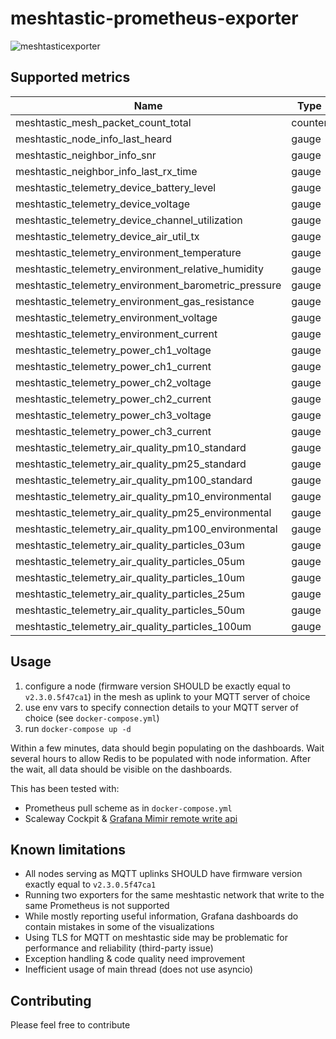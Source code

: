 # meshtastic-prometheus-exporter

![meshtasticexporter](https://github.com/artiommocrenco/meshtastic-prometheus-exporter/assets/28516476/162a2fab-5804-46d0-a97a-aa84e388ef58)

## Supported metrics

| Name                                                 | Type    |
|------------------------------------------------------|---------|
| meshtastic_mesh_packet_count_total                   | counter |
| meshtastic_node_info_last_heard                      | gauge   |
| meshtastic_neighbor_info_snr                         | gauge   |
| meshtastic_neighbor_info_last_rx_time                | gauge   |
| meshtastic_telemetry_device_battery_level            | gauge   |
| meshtastic_telemetry_device_voltage                  | gauge   |
| meshtastic_telemetry_device_channel_utilization      | gauge   |
| meshtastic_telemetry_device_air_util_tx              | gauge   |
| meshtastic_telemetry_environment_temperature         | gauge   |
| meshtastic_telemetry_environment_relative_humidity   | gauge   |
| meshtastic_telemetry_environment_barometric_pressure | gauge   |
| meshtastic_telemetry_environment_gas_resistance      | gauge   |
| meshtastic_telemetry_environment_voltage             | gauge   |
| meshtastic_telemetry_environment_current             | gauge   |
| meshtastic_telemetry_power_ch1_voltage               | gauge   |
| meshtastic_telemetry_power_ch1_current               | gauge   |
| meshtastic_telemetry_power_ch2_voltage               | gauge   |
| meshtastic_telemetry_power_ch2_current               | gauge   |
| meshtastic_telemetry_power_ch3_voltage               | gauge   |
| meshtastic_telemetry_power_ch3_current               | gauge   |
| meshtastic_telemetry_air_quality_pm10_standard       | gauge   |
| meshtastic_telemetry_air_quality_pm25_standard       | gauge   |
| meshtastic_telemetry_air_quality_pm100_standard      | gauge   |
| meshtastic_telemetry_air_quality_pm10_environmental  | gauge   |
| meshtastic_telemetry_air_quality_pm25_environmental  | gauge   |
| meshtastic_telemetry_air_quality_pm100_environmental | gauge   |
| meshtastic_telemetry_air_quality_particles_03um      | gauge   |
| meshtastic_telemetry_air_quality_particles_05um      | gauge   |
| meshtastic_telemetry_air_quality_particles_10um      | gauge   |
| meshtastic_telemetry_air_quality_particles_25um      | gauge   |
| meshtastic_telemetry_air_quality_particles_50um      | gauge   |
| meshtastic_telemetry_air_quality_particles_100um     | gauge   |

## Usage

1. configure a node (firmware version SHOULD be exactly equal to `v2.3.0.5f47ca1`) in the mesh as uplink to your
   MQTT server of choice
2. use env vars to specify connection details to your MQTT server of choice (see `docker-compose.yml`)
3. run `docker-compose up -d`

Within a few minutes, data should begin populating on the dashboards. Wait several hours to allow Redis to be populated
with node information. After the wait, all data should be visible on the dashboards.

This has been tested with:

- Prometheus pull scheme as in `docker-compose.yml`
- Scaleway
  Cockpit & [Grafana Mimir remote write api](https://grafana.com/docs/mimir/latest/references/http-api/#remote-write)

## Known limitations

* All nodes serving as MQTT uplinks SHOULD have firmware version exactly equal to `v2.3.0.5f47ca1`
* Running two exporters for the same meshtastic network that write to the same Prometheus is not supported
* While mostly reporting useful information, Grafana dashboards do contain mistakes in some of the visualizations
* Using TLS for MQTT on meshtastic side may be problematic for performance and reliability (third-party issue)
* Exception handling & code quality need improvement
* Inefficient usage of main thread (does not use asyncio)

## Contributing

Please feel free to contribute
